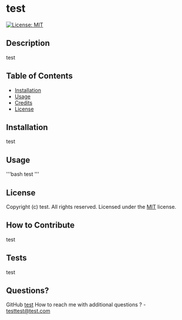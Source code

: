 
  # test  
  [![License: MIT](https://img.shields.io/badge/License-MIT-blue.svg)](https://opensource.org/licenses/MIT) 

  ## Description
  test

  ## Table of Contents
  - [Installation](#installation)
  - [Usage](#usage)
  - [Credits](#credits)
  - [License](#license)

  ## Installation
  test
  
  ## Usage
  '''bash
    test
  '''
  
  ## License
  Copyright (c) test. All rights reserved.
  Licensed under the [MIT](https://opensource.org/licenses/MIT) license. 
  
  ## How to Contribute
  test

  ## Tests  
  test

  ## Questions?
  GitHub [test](https://github.com/test)
  How to reach me with additional questions ? - [testtest@test.com](mailto://testtest@test.com)
